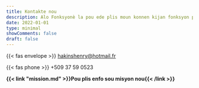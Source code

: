 ```yaml
---
title: Kontakte nou
description: Alo Fonksyonè la pou ede plis moun konnen kijan fonksyon piblik la òganize, dwa ak devwa fonksyonè yo ak wòl administrasyon piblik la nan devlopman peyi a.
date: 2022-01-01
type: minimal
showComments: false
draft: false
---
```


{{< fas envelope >}} hakinshenry@hotmail.fr

{{< fas phone >}} +509 37 59 0523

**{{< link "mission.md" >}}Pou plis enfo sou misyon nou{{< /link >}}**